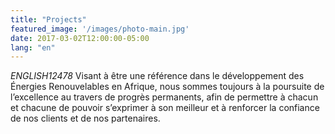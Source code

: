 ```yaml
---
title: "Projects"
featured_image: '/images/photo-main.jpg'
date: 2017-03-02T12:00:00-05:00
lang: "en"
---
```

*ENGLISH12478* Visant à être une référence dans le développement des Énergies Renouvelables en Afrique, nous sommes toujours à la poursuite de l’excellence au travers de progrès permanents, afin de permettre à chacun et chacune de pouvoir s’exprimer à son meilleur et à renforcer la confiance de nos clients et de nos partenaires.